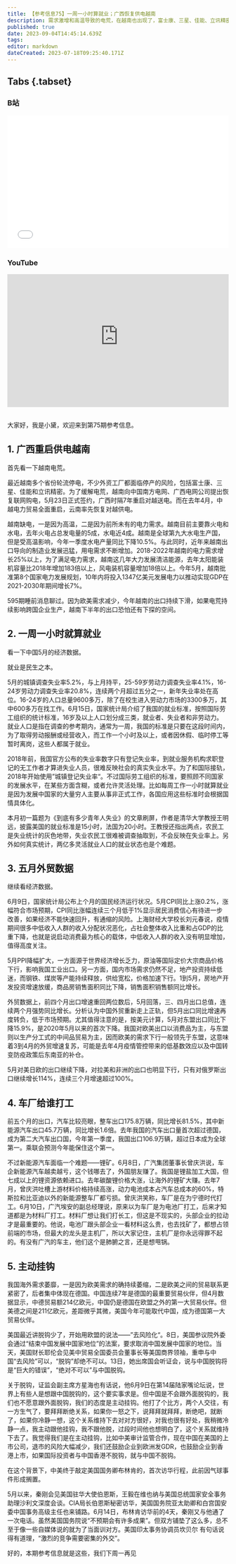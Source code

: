 ```yaml
---
title: 【参考信息75】一周一小时算就业；广西恢复供电越南
description: 需求激增和高温导致的电荒，在越南也出现了，富士康、三星、佳能、立讯精密都面临停产风险。去年，云南已经恢复像越南供电，上个月，广西也时隔七年恢复对越南供电。16到24岁劳动力调查失业率连续两个月超过五分之一。16-24岁人口9600多万，进入劳动力市场3300多万，其中600多万在找工作。对于脱钩，证监会副主席方星海说，世界上有些人是想跟中国脱钩的，但中国是不会跟外面脱钩的，我们也不愿意跟外面脱钩，我们的态度是主动挂钩。
published: true
date: 2023-09-04T14:45:14.639Z
tags: 
editor: markdown
dateCreated: 2023-07-18T09:25:40.171Z
---
```


## Tabs {.tabset}
### B站
<div style="position: relative; padding: 30% 45%;">
<iframe style="position: absolute; width: 100%; height: 100%; left: 0; top: 0;" src="//player.bilibili.com/player.html?&bvid=BV1tg4y1K7wp&page=1&as_wide=1&high_quality=1&danmaku=1&autoplay=0" scrolling="no" border="0" frameborder="no" framespacing="0" allowfullscreen="true"></iframe>
</div>

### YouTube
<div style="position: relative; padding: 30% 45%;">
<iframe style="position: absolute; top: 0; left: 0; width: 100%; height: 100%;" src="https://www.youtube-nocookie.com/embed/YouTubeVID" title="YouTube video player" frameborder="0" allow="accelerometer; autoplay; clipboard-write; encrypted-media; gyroscope; picture-in-picture" allowfullscreen></iframe>
</div>

## 

大家好，我是小黛，欢迎来到第75期参考信息。

## 1. 广西重启供电越南

首先看一下越南电荒。

最近越南多个省份轮流停电，不少外资工厂都面临停产的风险，包括富士康、三星、佳能和立讯精密。为了缓解电荒，越南向中国南方电网、广西电网公司提出恢复联网购电，5月23日正式签约，广西时隔7年重启对越送电。而在去年4月，中越电力贸易全面重启，云南率先恢复对越供电。

越南缺电，一是因为高温，二是因为前所未有的电力需求。越南目前主要靠火电和水电，去年火电占总发电量的5成，水电近4成。越南是全球第九大水电生产国，但是受高温影响，今年一季度水电产量同比下降10.5%。与此同时，近年来越南出口导向的制造业发展迅猛，用电需求不断增加。2018-2022年越南的电力需求增长25%以上，为了满足电力需求，越南这几年大力发展清洁能源，去年太阳能装机容量比2018年增加183倍以上，风电装机容量增加18倍以上。今年5月，越南批准第8个国家电力发展规划，10年内将投入1347亿美元发展电力以推动实现GDP在2021-2030年期间增长7%。

595期睡前消息聊过。因为欧美需求减少，今年越南的出口持续下滑，如果电荒持续影响跨国企业生产，越南下半年的出口恐怕还有下探的空间。

## 2. 一周一小时就算就业

看一下中国5月的经济数据。

就业是民生之本。

5月的城镇调查失业率5.2%，与上月持平，25-59岁劳动力调查失业率4.1%，16-24岁劳动力调查失业率20.8%，连续两个月超过五分之一，新年失业率处在高位。16-24岁的人口总量9600多万，除了在校生进入劳动力市场的3300多万，其中600多万在找工作。6月15日，国家统计局介绍了我国的就业标准，按照国际劳工组织的统计标准，16岁及以上人口划分成三类，就业者、失业者和非劳动力。就业人口是指在调查的参考期内，通常为一周，我国的标准是只要在这段时间内，为了取得劳动报酬或经营收入，而工作一个小时及以上，或者因休假、临时停工等暂时离岗，这些人都属于就业。

2018年前，我国官方公布的失业率数字只有登记失业率，到就业服务机构求职登记的无工作者才算进失业人员，很难反映社会的真实失业水平。为了和国际接轨，2018年开始使用”城镇登记失业率“。不过国际劳工组织的标准，要照顾不同国家的发展水平，在某些方面含糊，或者允许灵活处理。比如每周工作一小时就算就业是因为发展中国家的大量穷人主要从事非正式工作，各国应用这些标准时会根据国情具体化。

本月初一篇题为《到底有多少青年人失业》的文章刷屏，作者是清华大学教授王明远，披露美国的就业标准是15小时，法国为20小时。王教授还指出两点，农民工是失业统计的灰色地带，失业农民工很难被调查抽取到，不会反映在失业率上。另外如何真实统计，两亿多灵活就业人口的就业状态也是个难题。

## 3. 五月外贸数据

继续看经济数据。

6月9日，国家统计局公布上个月的国民经济运行状况。5月CPI同比上涨0.2%，涨幅符合市场预期，CPI同比涨幅连续三个月低于1%显示居民消费信心有待进一步改善，如果经济不能快速回升，有通缩的风险。上海财经大学校长刘元春说，疫情期间很多中低收入人群的收入分配状况恶化，占社会整体收入比重和占GDP的比重下降，也就是说启动消费最为核心的载体，中低收入人群的收入没有明显增加，值得高度关注。

5月PPI降幅扩大，一方面源于世界经济增长乏力，原油等国际定价大宗商品价格下行，影响我国工业出口。另一方面，国内市场需求仍然不足，地产投资持续低迷，而钢铁、煤炭等产能持续释放，供给宽松，价格加速下行。1到5月，房地产开发投资增速放缓，商品房销售面积同比下降，销售面积销售额同比增长。

外贸数据上，前四个月出口增速重回两位数后，5月回落，三、四月出口总值，连续两个月强势同比增长。分析认为中国外贸重新走上正轨，但5月出口同比增速再度转负，低于市场预期。尤其值得注意的是，按美元计算，5月对东盟出口同比下降15.9%，是2020年5月以来的首次下降。我国对欧美出口以消费品为主，与东盟则以生产分工式的中间品贸易为主，因而欧美的需求下行一般领先于东盟，这意味着3到4月的外贸增速复苏，可能是去年4月疫情管控带来的低基数效应以及中国转变防疫政策后东南亚的补仓。

5月对美日欧的出口继续下降，对拉美和非洲的出口也明显下行，只有对俄罗斯出口继续增长114%，连续三个月增速超过100%。

## 4. 车厂给谁打工

前五个月的出口，汽车比较亮眼，整车出口175.8万辆，同比增长81.5%，其中新能源汽车出口45.7万辆，同比增长1.6倍。去年我国的汽车出口量首次超过德国，成为第二大汽车出口国，今年第一季度，我国出口106.9万辆，超过日本成为全球第一。乘联会预测今年能保住这个第一。

不过新能源汽车面临一个难题——锂矿。6月8日，广汽集团董事长曾庆洪说，车企新能源汽车越卖越亏，这个钱哪去了，外国朋友赚了。我国是锂盐加工大国，但七成以上的锂资源依赖进口。去年碳酸锂价格大涨，让海外的锂矿大赚。去年7月，曾庆洪吐槽上游材料价格持续高涨，动力电池成本占汽车总成本的60%，特斯拉和比亚迪以外的新能源整车厂都亏损。曾庆洪笑称，车厂是在为宁德时代打工。6月10日，广汽埃安的副总经理说，原来以为车厂是为电池厂打工，后来才知道都是为材料厂打工。材料厂想让我们打长工，但这是不现实的，头部企业的拉动才是最重要的。他说，电池厂跟头部企业一看材料这么贵，也去找矿了，都想占领前端的市场，但最大的龙头是主机厂，所以大家记住，主机厂是你永远得罪不起的。有没有广汽的车主，他们这个是肺腑之言，还是想甩锅。

## 5. 主动挂钩

我国海外需求萎靡，一是因为欧美需求的确持续萎缩，二是欧美之间的贸易联系更紧密了，后者集中体现在德国。中国连续7年是德国的最重要贸易伙伴，但4月数据显示，中德贸易额214亿欧元，中国仍是德国在欧盟之外的第一大贸易伙伴。但美德之间是211亿欧元，差距微乎其微，美国今年可能取代中国，成为德国第一大贸易伙伴。

美国最近讲脱钩少了，开始用欧盟的说法——”去风险化“。8日，美国参议院外委会通过“结束中国发展中国家地位”的法案，要求取消中国发展中国家的地位。当天，美国财长耶伦会见美中贸易全国委员会董事长等美国商界领袖，重申与中国“去风险”可以，“脱钩”却绝不可以。13日，她出席国会听证会，说与中国脱钩将是“巨大的错误”，“绝对不可以”与中国脱钩。

关于脱钩，证监会副主席方星海也有话说，他6月9日在第14届陆家嘴论坛说，世界上有些人是想跟中国脱钩的，这个要实事求是。但中国是不会跟外面脱钩的，我们也不愿意跟外面脱钩，我们的态度是主动挂钩。他打了个比方，两个人交往，有一方生气了，要拜拜断绝关系，如果你一怒之下，说拜拜就拜拜，断绝吧，就断了，如果你冷静一想，这个关系维持下去对对方很好，对我也很有好处，我稍微冷静一点，我主动跟他挂钩，我不跟他脱，过段时间他也想明白了，这个关系就维持下去了。我觉得我们是在主动挂钩，比如中美审计监管合作，现在中国在美国的上市公司，退市的风险大幅减少，我们还鼓励企业到欧洲发GDR，也鼓励企业到香港上市，如果国际投资者与中国香港不脱钩，就与中国不脱钩。

在这个背景下，中美终于敲定美国国务卿布林肯的，首次访华行程，此前因气球事件形成搁置。

5月以来，秦刚会见美国驻华大使伯恩斯，王毅在维也纳与美国总统国家安全事务助理沙利文深度会谈。CIA局长伯恩斯秘密访华，美国国务院亚太助卿和白宫国安委中国事务高级主任也来铺路。6月14日，布林肯访华前的4天，秦刚又与他通了一次电话。虽然美国国务院说“不预期会有许多成果”。但双方铺垫了这么多，总不至于像一些自媒体说的就为了当面训对方。美国印太事务协调员坎贝尔
有句话说得有道理，“激烈的竞争需要密集的外交”。

好的，本期参考信息就是这些，我们下周一再见


